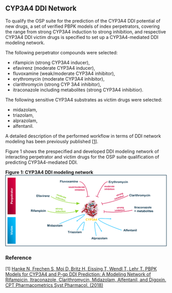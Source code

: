 ## CYP3A4 DDI Network


To qualify the OSP suite for the prediction of the CYP3A4 DDI potential of new drugs, a set of verified PBPK models of index perpetrators, covering the range from strong CYP3A4 induction to strong inhibition, and respective CYP3A4 DDI victim drugs is specified to set up a CYP3A4-mediated DDI modeling network. 



The following perpetrator compounds were selected: 

-	rifampicin (strong CYP3A4 inducer), 
-	efavirenz (moderate CYP3A4 inducer), 
-	fluvoxamine (weak/moderate CYP3A4 inhibitor), 
-	erythromycin (moderate CYP3A4 inhibitor), 
-	clarithromycin (strong CYP 3A4 inhibitor), 
-	itraconazole including metabolites (strong CYP3A4 inhibitior). 



The following sensitive CYP3A4 substrates as victim drugs were selected:

-	midazolam, 
-	triazolam, 
-	alprazolam,
-	alfentanil. 



A detailed description of the performed workflow in terms of DDI network modeling has been previously published [[1](#reference)].

Figure 1 shows the prespecified and developed DDI modeling network of interacting perpetrator and victim drugs for the OSP suite qualification of predicting CYP3A4-mediated DDI.



**Figure** **1: CYP3A4 DDI modeling network**
![DDI CYP3A4 network](images/DDI_CYP3A4_Compound_Network.png)



### Reference

[1] [Hanke N, Frechen S, Moj D, Britz H, Eissing T, Wendl T, Lehr T. PBPK Models for CYP3A4 and P-gp DDI Prediction: A Modeling Network of Rifampicin, Itraconazole, Clarithromycin, Midazolam, Alfentanil, and Digoxin. CPT Pharmacometrics Syst Pharmacol. (2018)](https://doi.org/10.1002/psp4.12343)
